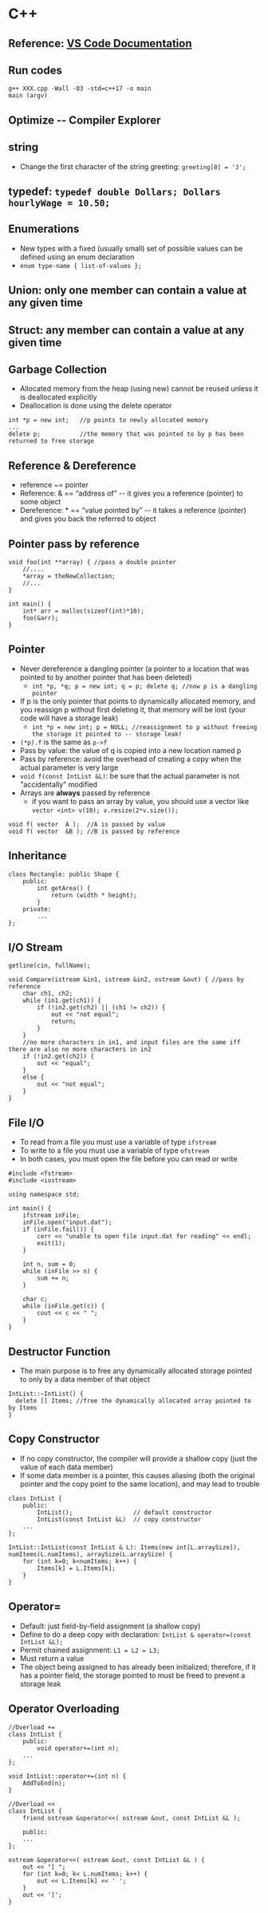 # C++
## Reference: [VS Code Documentation](https://learn.microsoft.com/en-us/cpp/cpp/mutable-data-members-cpp?view=msvc-170&redirectedfrom=MSDN)
## Run codes
```
g++ XXX.cpp -Wall -O3 -std=c++17 -o main
main (argv)
```
## Optimize -- Compiler Explorer
## string
* Change the first character of the string greeting: ```greeting[0] = 'J';```
## typedef: ```typedef double Dollars; Dollars hourlyWage = 10.50;```
## Enumerations
* New types with a fixed (usually small) set of possible values can be defined using an enum declaration
* ```enum type-name { list-of-values };```
## Union: only one member can contain a value at any given time
## Struct: any member can contain a value at any given time
## Garbage Collection
* Allocated memory from the heap (using new) cannot be reused unless it is deallocated explicitly
* Deallocation is done using the delete operator
```
int *p = new int;   //p points to newly allocated memory
...
delete p;           //the memory that was pointed to by p has been returned to free storage
```
## Reference & Dereference
* reference ~= pointer
* Reference: & == “address of” -- it gives you a reference (pointer) to some object
* Dereference: * == “value pointed by” -- it takes a reference (pointer) and gives you back the referred to object
## Pointer pass by reference
```
void foo(int **array) { //pass a double pointer
    //....
    *array = theNewCollection;
    //...
}

int main() {
    int* arr = malloc(sizeof(int)*10);
    foo(&arr);
}
```
## Pointer
* Never dereference a dangling pointer (a pointer to a location that was pointed to by another pointer that has been deleted)
  * ```int *p, *q; p = new int; q = p; delete q; //now p is a dangling pointer```
* If p is the only pointer that points to dynamically allocated memory, and you reassign p without first deleting it, that memory will be lost (your code will have a storage leak)
  * ```int *p = new int; p = NULL; //reassignment to p without freeing the storage it pointed to -- storage leak!```
* ```(*p).f``` is the same as ```p->f```
* Pass by value: the value of q is copied into a new location named p
* Pass by reference: avoid the overhead of creating a copy when the actual parameter is very large 
* ```void f(const IntList &L)```: be sure that the actual parameter is not "accidentally" modified
* Arrays are **always** passed by reference
  * if you want to pass an array by value, you should use a vector like ```vector <int> v(10); v.resize(2*v.size());```
```
void f( vector  A );  //A is passed by value
void f( vector  &B ); //B is passed by reference
```
## Inheritance
```
class Rectangle: public Shape {
    public:
        int getArea() { 
            return (width * height); 
        }
    private:
        ...
};
```
## I/O Stream
```
getline(cin, fullName);

void Compare(istream &in1, istream &in2, ostream &out) { //pass by reference
    char ch1, ch2;
    while (in1.get(ch1)) {
        if (!in2.get(ch2) || (ch1 != ch2)) {
            out << "not equal";
            return;
        }
    }
    //no more characters in in1, and input files are the same iff there are also no more characters in in2
    if (!in2.get(ch2)) {
        out << "equal";
    }
    else {
        out << "not equal";
    }
}
```
## File I/O
* To read from a file you must use a variable of type ```ifstream```
* To write to a file you must use a variable of type ```ofstream```
* In both cases, you must open the file before you can read or write
```
#include <fstream>
#include <iostream>

using namespace std;

int main() {
    ifstream inFile;
    inFile.open("input.dat");
    if (inFile.fail()) {
        cerr << "unable to open file input.dat for reading" << endl;
        exit(1);
    }

    int n, sum = 0;
    while (inFile >> n) {
        sum += n;
    }

    char c;
    while (inFile.get(c)) {
        cout << c << " ";
    }
}
```
## Destructor Function
* The main purpose is to free any dynamically allocated storage pointed to only by a data member of that object
```
IntList::~IntList() {
  delete [] Items; //free the dynamically allocated array pointed to by Items
}
```
## Copy Constructor
* If no copy constructor, the compiler will provide a shallow copy (just the value of each data member)
* If some data member is a pointer, this causes aliasing (both the original pointer and the copy point to the same location), and may lead to trouble
```
class IntList {
    public:
        IntList();                 // default constructor
        IntList(const IntList &L)  // copy constructor
    ...
};

IntList::IntList(const IntList & L): Items(new int[L.arraySize]), numItems(L.numItems), arraySize(L.arraySize) {
    for (int k=0; k<numItems; k++) {
        Items[k] = L.Items[k];
    }
}
```
## Operator=
* Default: just field-by-field assignment (a shallow copy)
* Define to do a deep copy with declaration: ```IntList & operator=(const IntList &L);```
* Permit chained assignment: ```L1 = L2 = L3;```
* Must return a value
* The object being assigned to has already been initialized; therefore, if it has a pointer field, the storage pointed to must be freed to prevent a storage leak
## Operator Overloading
```
//Overload +=
class IntList {
    public:
        void operator+=(int n);
    ...
};

void IntList::operator+=(int n) {
    AddToEnd(n);
}

//Overload <<
class IntList {
    friend ostream &operator<<( ostream &out, const IntList &L );

    public:
    ...
};

ostream &operator<<( ostream &out, const IntList &L ) {
    out << "[ ";
    for (int k=0; k< L.numItems; k++) {
        out << L.Items[k] << ' ';
    }
    out << ']';
}
```
